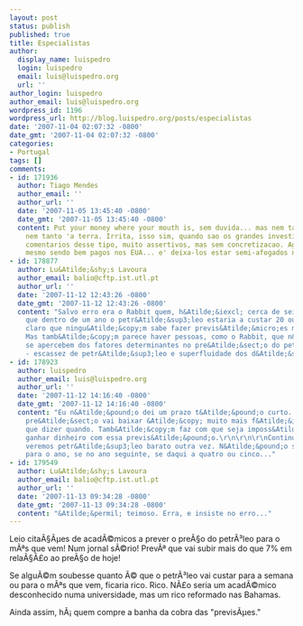 ```yaml
---
layout: post
status: publish
published: true
title: Especialistas
author:
  display_name: luispedro
  login: luispedro
  email: luis@luispedro.org
  url: ''
author_login: luispedro
author_email: luis@luispedro.org
wordpress_id: 1196
wordpress_url: http://blog.luispedro.org/posts/especialistas
date: '2007-11-04 02:07:32 -0800'
date_gmt: '2007-11-04 02:07:32 -0800'
categories:
- Portugal
tags: []
comments:
- id: 171936
  author: Tiago Mendes
  author_email: ''
  author_url: ''
  date: '2007-11-05 13:45:40 -0800'
  date_gmt: '2007-11-05 13:45:40 -0800'
  content: Put your money where your mouth is, sem duvida... mas nem tanto ao mar
    nem tanto 'a terra. Irrita, isso sim, quando sao os grandes investidores a fazer
    comentarios desse tipo, muito assertivos, mas sem concretizacao. Agora os academicos,
    mesmo sendo bem pagos nos EUA... e' deixa-los estar semi-afogados nos seus modelos.
- id: 178877
  author: Lu&Atilde;&shy;s Lavoura
  author_email: balio@cftp.ist.utl.pt
  author_url: ''
  date: '2007-11-12 12:43:26 -0800'
  date_gmt: '2007-11-12 12:43:26 -0800'
  content: "Salvo erro era o Rabbit quem, h&Atilde;&iexcl; cerca de seis meses, previa
    que dentro de um ano o petr&Atilde;&sup3;leo estaria a custar 20 ou 30 d&Atilde;&sup3;lares.\r\n\r\n&Atilde;&permil;
    claro que ningu&Atilde;&copy;m sabe fazer previs&Atilde;&micro;es muito concretas.
    Mas tamb&Atilde;&copy;m parece haver pessoas, como o Rabbit, que n&Atilde;&pound;o
    se apercebem dos fatores determinantes no pre&Atilde;&sect;o do petr&Atilde;&sup3;leo
    - escassez de petr&Atilde;&sup3;leo e superfluidade dos d&Atilde;&sup3;lares."
- id: 178923
  author: luispedro
  author_email: luis@luispedro.org
  author_url: ''
  date: '2007-11-12 14:16:40 -0800'
  date_gmt: '2007-11-12 14:16:40 -0800'
  content: "Eu n&Atilde;&pound;o dei um prazo t&Atilde;&pound;o curto. Dizer que o
    pre&Atilde;&sect;o vai baixar &Atilde;&copy; muito mais f&Atilde;&iexcl;cil do
    que dizer quando. Tamb&Atilde;&copy;m faz com que seja imposs&Atilde;&shy;vel
    ganhar dinheiro com essa previs&Atilde;&pound;o.\r\n\r\n\r\nContinuo a achar que
    veremos petr&Atilde;&sup3;leo barato outra vez. N&Atilde;&pound;o sei se ser&Atilde;&iexcl;
    para o ano, se no ano seguinte, se daqui a quatro ou cinco..."
- id: 179549
  author: Lu&Atilde;&shy;s Lavoura
  author_email: balio@cftp.ist.utl.pt
  author_url: ''
  date: '2007-11-13 09:34:28 -0800'
  date_gmt: '2007-11-13 09:34:28 -0800'
  content: "&Atilde;&permil; teimoso. Erra, e insiste no erro..."
---
```

<p>Leio cita&Atilde;&sect;&Atilde;&micro;es de acad&Atilde;&copy;micos a prever o pre&Atilde;&sect;o do petr&Atilde;&sup3;leo para o m&Atilde;&ordf;s que vem! Num jornal s&Atilde;&copy;rio! Prev&Atilde;&ordf; que vai subir mais do que 7% em rela&Atilde;&sect;&Atilde;&pound;o ao pre&Atilde;&sect;o de hoje!</p>
<p>Se algu&Atilde;&copy;m soubesse quanto &Atilde;&copy; que o petr&Atilde;&sup3;leo vai custar para a semana ou para o m&Atilde;&ordf;s que vem, ficaria rico. Rico. N&Atilde;&pound;o seria um acad&Atilde;&copy;mico desconhecido numa universidade, mas um rico reformado nas Bahamas.</p>
<p>Ainda assim, h&Atilde;&iexcl; quem compre a banha da cobra das "previs&Atilde;&micro;es."</p>
